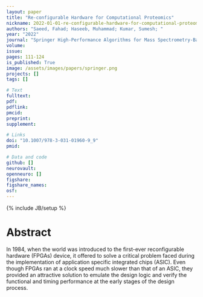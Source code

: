 ```yaml
---
layout: paper
title: "Re-configurable Hardware for Computational Proteomics"
nickname: 2022-01-01-re-configurable-hardware-for-computational-proteomics
authors: "Saeed, Fahad; Haseeb, Muhammad; Kumar, Sumesh; "
year: "2022"
journal: "Springer High-Performance Algorithms for Mass Spectrometry-Based Omics"
volume: 
issue:
pages: 111-124
is_published: True
image: /assets/images/papers/springer.png
projects: []
tags: []

# Text
fulltext:
pdf:
pdflink:
pmcid:
preprint: 
supplement:

# Links
doi: "10.1007/978-3-031-01960-9_9"
pmid:

# Data and code
github: []
neurovault:
openneuro: []
figshare:
figshare_names:
osf:
---
```

{% include JB/setup %}

# Abstract

In 1984, when the world was introduced to the first-ever reconfigurable hardware (FPGAs) device, it offered to solve a critical problem faced during the implementation of application specific integrated chips (ASIC). Even though FPGAs ran at a clock speed much slower than that of an ASIC, they provided an attractive solution to emulate the design logic and verify the functional and timing performance at the early stages of the design process.
